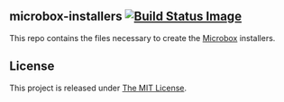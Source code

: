 ## microbox-installers [![Build Status Image](https://github.com/microbox-io/microbox-installers/actions/workflows/ci.yaml/badge.svg)](https://github.com/microbox-io/microbox-installers/actions)

This repo contains the files necessary to create the [Microbox](http://microbox.cloud) installers.

## License

This project is released under [The MIT License](http://opensource.org/licenses/MIT).
